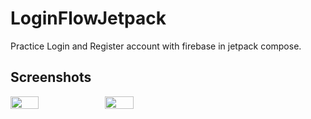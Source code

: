 # LoginFlowJetpack
Practice Login and Register account with firebase in jetpack compose.

## Screenshots

<div style="display: flex;">
  <img src="![Screenshot-1](https://github.com/codingbloom/LoginFlowJetpack/assets/100596014/6aa7f2d1-a181-48dc-8b8c-74c8d00770cd)" width=30%>
  <img src="![Screenshot-2](https://github.com/codingbloom/LoginFlowJetpack/assets/100596014/1c86ff9b-f73c-4245-a9a0-2e6549fa7866)" width=30%>
</div>
